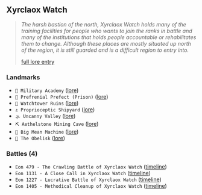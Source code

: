 ## Xyrclaox Watch
> *The harsh bastion of the north, Xyrclaox Watch holds many of the training facilities for people who wants to join the ranks in battle and many of the institutions that holds people accountable or rehabilitates them to change. Although these places are mostly situated up north of the region, it is still guarded and is a difficult region to entry into.*  
>  
> [full lore entry](<https://zeithalt.github.io//r/xyrclaox_watch.html>)

### Landmarks
- `🏯 Military Academy` ([lore](<https://zeithalt.github.io//r/military_academy.html>))
- `🚷 Prefrenial Prefect (Prison)` ([lore](<https://zeithalt.github.io//r/prefrenial_prefect.html>))
- `🗼 Watchtower Ruins` ([lore](<https://zeithalt.github.io//r/watchtower_ruins.html>))
- `⚓ Proprioceptic Shipyard` ([lore](<https://zeithalt.github.io//r/proprioceptic_shipyard.html>))
- `🌫️ Uncanny Valley` ([lore](<https://zeithalt.github.io//r/uncanny_valley.html>))
- `⛏️ Aethelstone Mining Cave` ([lore](<https://zeithalt.github.io//r/aethelstone_mining_cave.html>))
- `🦿 Big Mean Machine` ([lore](<https://zeithalt.github.io//r/big_mean_machine.html>))
- `🔲 The Obelisk` ([lore](<https://zeithalt.github.io//r/the_obelisk.html>))
### Battles (4)
- `Eon 479 - The Crawling Battle of Xyrclaox Watch` ([timeline](<https://zeithalt.github.io//t/#eon0479>))
- `Eon 1131 - A Close Call in Xyrclaox Watch` ([timeline](<https://zeithalt.github.io//t/#eon1131>))
- `Eon 1227 - Lucrative Battle of Xyrclaox Watch` ([timeline](<https://zeithalt.github.io//t/#eon1227>))
- `Eon 1405 - Methodical Cleanup of Xyrclaox Watch` ([timeline](<https://zeithalt.github.io//t/#eon1405>))
